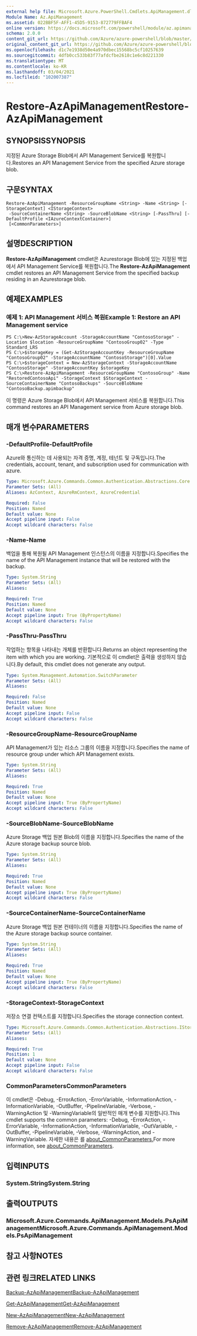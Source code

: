```yaml
---
external help file: Microsoft.Azure.PowerShell.Cmdlets.ApiManagement.dll-Help.xml
Module Name: Az.ApiManagement
ms.assetid: 022BBF5F-AFF1-45D5-9153-872779FFBAF4
online version: https://docs.microsoft.com/powershell/module/az.apimanagement/restore-azapimanagement
schema: 2.0.0
content_git_url: https://github.com/Azure/azure-powershell/blob/master/src/ApiManagement/ApiManagement/help/Restore-AzApiManagement.md
original_content_git_url: https://github.com/Azure/azure-powershell/blob/master/src/ApiManagement/ApiManagement/help/Restore-AzApiManagement.md
ms.openlocfilehash: d1c7e1938d50e4a970dbec15568bc5cf10257639
ms.sourcegitcommit: 4dfb0cc533b83f77afdcfbe2618c1e6c8d221330
ms.translationtype: MT
ms.contentlocale: ko-KR
ms.lasthandoff: 03/04/2021
ms.locfileid: "102007387"
---
```

# <span data-ttu-id="dfa94-101">Restore-AzApiManagement</span><span class="sxs-lookup"><span data-stu-id="dfa94-101">Restore-AzApiManagement</span></span>

## <span data-ttu-id="dfa94-102">SYNOPSIS</span><span class="sxs-lookup"><span data-stu-id="dfa94-102">SYNOPSIS</span></span>
<span data-ttu-id="dfa94-103">지정된 Azure Storage Blob에서 API Management Service를 복원합니다.</span><span class="sxs-lookup"><span data-stu-id="dfa94-103">Restores an API Management Service from the specified Azure storage blob.</span></span>

## <span data-ttu-id="dfa94-104">구문</span><span class="sxs-lookup"><span data-stu-id="dfa94-104">SYNTAX</span></span>

```
Restore-AzApiManagement -ResourceGroupName <String> -Name <String> [-StorageContext] <IStorageContext>
 -SourceContainerName <String> -SourceBlobName <String> [-PassThru] [-DefaultProfile <IAzureContextContainer>]
 [<CommonParameters>]
```

## <span data-ttu-id="dfa94-105">설명</span><span class="sxs-lookup"><span data-stu-id="dfa94-105">DESCRIPTION</span></span>
<span data-ttu-id="dfa94-106">**Restore-AzApiManagement** cmdlet은 Azurestorage Blob에 있는 지정된 백업에서 API Management Service를 복원합니다.</span><span class="sxs-lookup"><span data-stu-id="dfa94-106">The **Restore-AzApiManagement** cmdlet restores an API Management Service from the specified backup residing in an Azurestorage blob.</span></span>

## <span data-ttu-id="dfa94-107">예제</span><span class="sxs-lookup"><span data-stu-id="dfa94-107">EXAMPLES</span></span>

### <span data-ttu-id="dfa94-108">예제 1: API Management 서비스 복원</span><span class="sxs-lookup"><span data-stu-id="dfa94-108">Example 1: Restore an API Management service</span></span>
```
PS C:\>New-AzStorageAccount -StorageAccountName "ContosoStorage" -Location $location -ResourceGroupName "ContosoGroup02" -Type Standard_LRS
PS C:\>$storageKey = (Get-AzStorageAccountKey -ResourceGroupName "ContosoGroup02" -StorageAccountName "ContosoStorage")[0].Value
PS C:\>$storageContext = New-AzStorageContext -StorageAccountName "ContosoStorage" -StorageAccountKey $storageKey
PS C:\>Restore-AzApiManagement -ResourceGroupName "ContosoGroup" -Name "RestoredContosoApi" -StorageContext $StorageContext -SourceContainerName "ContosoBackups" -SourceBlobName "ContosoBackup.apimbackup"
```

<span data-ttu-id="dfa94-109">이 명령은 Azure Storage Blob에서 API Management 서비스를 복원합니다.</span><span class="sxs-lookup"><span data-stu-id="dfa94-109">This command restores an API Management service from Azure storage blob.</span></span>

## <span data-ttu-id="dfa94-110">매개 변수</span><span class="sxs-lookup"><span data-stu-id="dfa94-110">PARAMETERS</span></span>

### <span data-ttu-id="dfa94-111">-DefaultProfile</span><span class="sxs-lookup"><span data-stu-id="dfa94-111">-DefaultProfile</span></span>
<span data-ttu-id="dfa94-112">Azure와 통신하는 데 사용되는 자격 증명, 계정, 테넌트 및 구독입니다.</span><span class="sxs-lookup"><span data-stu-id="dfa94-112">The credentials, account, tenant, and subscription used for communication with azure.</span></span>

```yaml
Type: Microsoft.Azure.Commands.Common.Authentication.Abstractions.Core.IAzureContextContainer
Parameter Sets: (All)
Aliases: AzContext, AzureRmContext, AzureCredential

Required: False
Position: Named
Default value: None
Accept pipeline input: False
Accept wildcard characters: False
```

### <span data-ttu-id="dfa94-113">-Name</span><span class="sxs-lookup"><span data-stu-id="dfa94-113">-Name</span></span>
<span data-ttu-id="dfa94-114">백업을 통해 복원될 API Management 인스턴스의 이름을 지정합니다.</span><span class="sxs-lookup"><span data-stu-id="dfa94-114">Specifies the name of the API Management instance that will be restored with the backup.</span></span>

```yaml
Type: System.String
Parameter Sets: (All)
Aliases:

Required: True
Position: Named
Default value: None
Accept pipeline input: True (ByPropertyName)
Accept wildcard characters: False
```

### <span data-ttu-id="dfa94-115">-PassThru</span><span class="sxs-lookup"><span data-stu-id="dfa94-115">-PassThru</span></span>
<span data-ttu-id="dfa94-116">작업하는 항목을 나타내는 개체를 반환합니다.</span><span class="sxs-lookup"><span data-stu-id="dfa94-116">Returns an object representing the item with which you are working.</span></span>
<span data-ttu-id="dfa94-117">기본적으로 이 cmdlet은 출력을 생성하지 않습니다.</span><span class="sxs-lookup"><span data-stu-id="dfa94-117">By default, this cmdlet does not generate any output.</span></span>

```yaml
Type: System.Management.Automation.SwitchParameter
Parameter Sets: (All)
Aliases:

Required: False
Position: Named
Default value: None
Accept pipeline input: False
Accept wildcard characters: False
```

### <span data-ttu-id="dfa94-118">-ResourceGroupName</span><span class="sxs-lookup"><span data-stu-id="dfa94-118">-ResourceGroupName</span></span>
<span data-ttu-id="dfa94-119">API Management가 있는 리소스 그룹의 이름을 지정합니다.</span><span class="sxs-lookup"><span data-stu-id="dfa94-119">Specifies the name of resource group under which API Management exists.</span></span>

```yaml
Type: System.String
Parameter Sets: (All)
Aliases:

Required: True
Position: Named
Default value: None
Accept pipeline input: True (ByPropertyName)
Accept wildcard characters: False
```

### <span data-ttu-id="dfa94-120">-SourceBlobName</span><span class="sxs-lookup"><span data-stu-id="dfa94-120">-SourceBlobName</span></span>
<span data-ttu-id="dfa94-121">Azure Storage 백업 원본 Blob의 이름을 지정합니다.</span><span class="sxs-lookup"><span data-stu-id="dfa94-121">Specifies the name of the Azure storage backup source blob.</span></span>

```yaml
Type: System.String
Parameter Sets: (All)
Aliases:

Required: True
Position: Named
Default value: None
Accept pipeline input: True (ByPropertyName)
Accept wildcard characters: False
```

### <span data-ttu-id="dfa94-122">-SourceContainerName</span><span class="sxs-lookup"><span data-stu-id="dfa94-122">-SourceContainerName</span></span>
<span data-ttu-id="dfa94-123">Azure Storage 백업 원본 컨테이너의 이름을 지정합니다.</span><span class="sxs-lookup"><span data-stu-id="dfa94-123">Specifies the name of the Azure storage backup source container.</span></span>

```yaml
Type: System.String
Parameter Sets: (All)
Aliases:

Required: True
Position: Named
Default value: None
Accept pipeline input: True (ByPropertyName)
Accept wildcard characters: False
```

### <span data-ttu-id="dfa94-124">-StorageContext</span><span class="sxs-lookup"><span data-stu-id="dfa94-124">-StorageContext</span></span>
<span data-ttu-id="dfa94-125">저장소 연결 컨텍스트를 지정합니다.</span><span class="sxs-lookup"><span data-stu-id="dfa94-125">Specifies the storage connection context.</span></span>

```yaml
Type: Microsoft.Azure.Commands.Common.Authentication.Abstractions.IStorageContext
Parameter Sets: (All)
Aliases:

Required: True
Position: 1
Default value: None
Accept pipeline input: False
Accept wildcard characters: False
```

### <span data-ttu-id="dfa94-126">CommonParameters</span><span class="sxs-lookup"><span data-stu-id="dfa94-126">CommonParameters</span></span>
<span data-ttu-id="dfa94-127">이 cmdlet은 -Debug, -ErrorAction, -ErrorVariable, -InformationAction, -InformationVariable, -OutBuffer, -PipelineVariable, -Verbose, -WarningAction 및 -WarningVariable의 일반적인 매개 변수를 지원합니다.</span><span class="sxs-lookup"><span data-stu-id="dfa94-127">This cmdlet supports the common parameters: -Debug, -ErrorAction, -ErrorVariable, -InformationAction, -InformationVariable, -OutVariable, -OutBuffer, -PipelineVariable, -Verbose, -WarningAction, and -WarningVariable.</span></span> <span data-ttu-id="dfa94-128">자세한 내용은 를 [about_CommonParameters.](http://go.microsoft.com/fwlink/?LinkID=113216)</span><span class="sxs-lookup"><span data-stu-id="dfa94-128">For more information, see [about_CommonParameters](http://go.microsoft.com/fwlink/?LinkID=113216).</span></span>

## <span data-ttu-id="dfa94-129">입력</span><span class="sxs-lookup"><span data-stu-id="dfa94-129">INPUTS</span></span>

### <span data-ttu-id="dfa94-130">System.String</span><span class="sxs-lookup"><span data-stu-id="dfa94-130">System.String</span></span>

## <span data-ttu-id="dfa94-131">출력</span><span class="sxs-lookup"><span data-stu-id="dfa94-131">OUTPUTS</span></span>

### <span data-ttu-id="dfa94-132">Microsoft.Azure.Commands.ApiManagement.Models.PsApiManagement</span><span class="sxs-lookup"><span data-stu-id="dfa94-132">Microsoft.Azure.Commands.ApiManagement.Models.PsApiManagement</span></span>

## <span data-ttu-id="dfa94-133">참고 사항</span><span class="sxs-lookup"><span data-stu-id="dfa94-133">NOTES</span></span>

## <span data-ttu-id="dfa94-134">관련 링크</span><span class="sxs-lookup"><span data-stu-id="dfa94-134">RELATED LINKS</span></span>

[<span data-ttu-id="dfa94-135">Backup-AzApiManagement</span><span class="sxs-lookup"><span data-stu-id="dfa94-135">Backup-AzApiManagement</span></span>](./Backup-AzApiManagement.md)

[<span data-ttu-id="dfa94-136">Get-AzApiManagement</span><span class="sxs-lookup"><span data-stu-id="dfa94-136">Get-AzApiManagement</span></span>](./Get-AzApiManagement.md)

[<span data-ttu-id="dfa94-137">New-AzApiManagement</span><span class="sxs-lookup"><span data-stu-id="dfa94-137">New-AzApiManagement</span></span>](./New-AzApiManagement.md)

[<span data-ttu-id="dfa94-138">Remove-AzApiManagement</span><span class="sxs-lookup"><span data-stu-id="dfa94-138">Remove-AzApiManagement</span></span>](./Remove-AzApiManagement.md)


